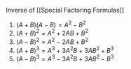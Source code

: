 Inverse of [[Special Factoring Formulas]]

1. $(A+B)(A-B)=A^2-B^2$ 
2. $(A+B)^2=A^2+2AB+B^2$
3. $(A-B)^2=A^2-2AB+B^2$
4. $(A+B)^3=A^3+3A^2B+3AB^2+B^3$
5. $(A-B)^3=A^3-3A^2B+3AB^2-B^3$
